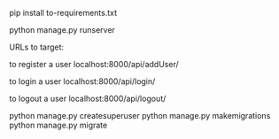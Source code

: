 pip install to-requirements.txt


python manage.py runserver




URLs to target:


to register a user
localhost:8000/api/addUser/

to login a user
localhost:8000/api/login/

to logout a user
localhost:8000/api/logout/



python manage.py createsuperuser
python manage.py makemigrations
python manage.py migrate
